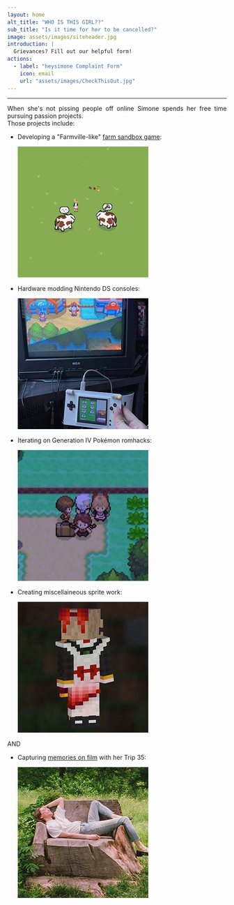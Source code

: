 ```yaml
---
layout: home
alt_title: "WHO IS THIS GIRL??"
sub_title: "Is it time for her to be cancelled?"
image: assets/images/siteheader.jpg
introduction: |
  Grievances? Fill out our helpful form!
actions:
  - label: "heysimone Complaint Form"
    icon: email
    url: "assets/images/CheckThisOut.jpg"
---
```

* * *
<span style="text-align: justify">
  
When she's not pissing people off online Simone spends her free time pursuing passion projects.  
Those projects include:  


  - Developing a "Farmville-like" [farm sandbox game](/HappyFarmWorld/):  

    ![HappyFarmWorld](assets/images/Splash5.jpg)  

  - Hardware modding Nintendo DS consoles:  

    ![NDS-tvOUT](assets/images/Splash4.jpg)  

  - Iterating on Generation IV Pokémon romhacks:  

    ![MochaMonPlatinum](assets/images/Splash2.jpg)  

  - Creating miscellaineous sprite work:  

    ![MinecraftSkin](assets/images/Splash1.jpg)  

  AND  

  - Capturing [memories on film](gallery.md) with her Trip 35:  

    ![Chicago](assets/images/Splash6.jpg)
</span>
